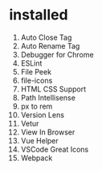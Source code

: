 # installed

1. Auto Close Tag
2. Auto Rename Tag
3. Debugger for Chrome
4. ESLint
5. File Peek
6. file-icons
7. HTML CSS Support
8. Path Intellisense
9. px to rem
10. Version Lens
11. Vetur
12. View In Browser
13. Vue Helper
14. VSCode Great Icons
15. Webpack